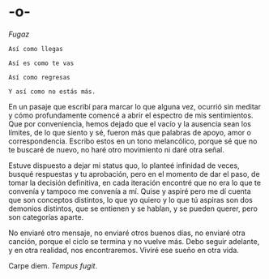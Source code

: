 # -o-

  _Fugaz_
  
    Así como llegas
  
    Así es como te vas
  
    Así como regresas
  
    Y así como no estás más.

En un pasaje que escribí para marcar lo que alguna vez, ocurrió sin meditar y cómo profundamente comencé a abrir el espectro de mis sentimientos. Que por conveniencia, hemos dejado que el vacío y la ausencia sean los límites, de lo que siento y sé, fueron más que palabras de apoyo, amor o correspondencia. Escribo estos en un tono melancólico, porque sé que no te buscaré de nuevo, no haré otro movimiento ni daré otra señal.

Estuve dispuesto a dejar mi status quo, lo planteé infinidad de veces, busqué respuestas y tu aprobación, pero en el momento de dar el paso, de tomar la decisión definitiva, en cada iteración encontré que no era lo que te convenía y tampoco me convenía a mí. Quise y aspiré pero me dí cuenta que son conceptos distintos, lo que yo quiero y lo que tú aspiras son dos demonios distintos, que se entienen y se hablan, y se pueden querer, pero son categorías aparte.

No enviaré otro mensaje, no enviaré otros buenos días, no enviaré otra canción, porque el ciclo se termina y no vuelve más. Debo seguir adelante, y en otra realidad, nos encontraremos. Viviré ese sueño en otra vida.

Carpe diem. _Tempus fugit_.
